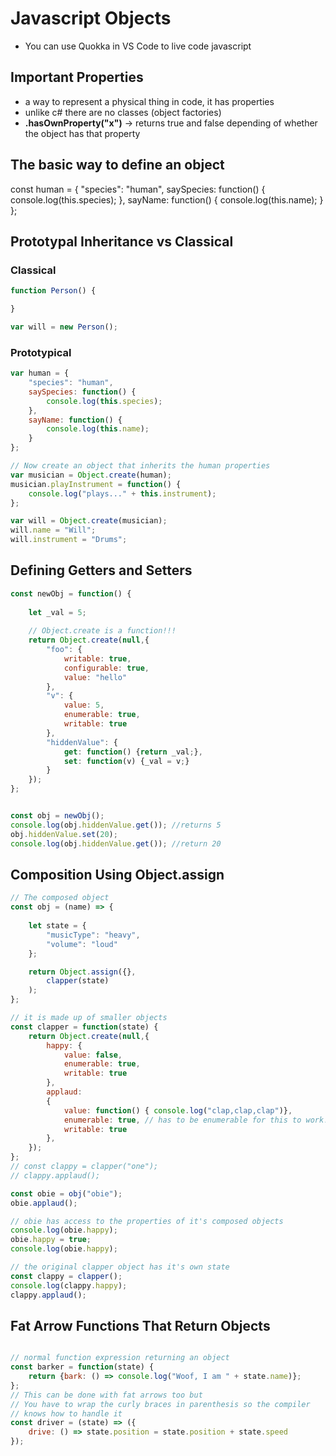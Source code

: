 # Javascript Objects
* You can use Quokka in VS Code to live code javascript

## Important Properties
* a way to represent a physical thing in code, it has properties
* unlike c# there are no classes (object factories)
* __.hasOwnProperty("x")__ -> returns true and false depending of whether the object has that property

## The basic way to define an object
const human = {
    "species": "human",
    saySpecies: function() {
        console.log(this.species);
    },
    sayName: function() {
        console.log(this.name);
    }
};

## Prototypal Inheritance vs Classical

### Classical

```javascript
function Person() {

}

var will = new Person();
```
### Prototypical

```javascript
var human = {
    "species": "human",
    saySpecies: function() {
        console.log(this.species);
    },
    sayName: function() {
        console.log(this.name);
    }
};

// Now create an object that inherits the human properties
var musician = Object.create(human);
musician.playInstrument = function() {
    console.log("plays..." + this.instrument);
};

var will = Object.create(musician);
will.name = "Will";
will.instrument = "Drums";

```

## Defining Getters and Setters

```javascript
const newObj = function() {
    
    let _val = 5;
    
    // Object.create is a function!!!
    return Object.create(null,{
        "foo": {
            writable: true,
            configurable: true,
            value: "hello"
        },
        "v": {
            value: 5,
            enumerable: true,
            writable: true
        },
        "hiddenValue": {
            get: function() {return _val;},
            set: function(v) {_val = v;}
        }
    });
};


const obj = newObj();
console.log(obj.hiddenValue.get()); //returns 5
obj.hiddenValue.set(20);
console.log(obj.hiddenValue.get()); //return 20
```

## Composition Using Object.assign

```javascript
// The composed object
const obj = (name) => {
    
    let state = {
        "musicType": "heavy",
        "volume": "loud"
    };

    return Object.assign({}, 
        clapper(state)
    );
};

// it is made up of smaller objects
const clapper = function(state) {
    return Object.create(null,{
        happy: {
            value: false,
            enumerable: true,
            writable: true
        },
        applaud: 
        {
            value: function() { console.log("clap,clap,clap")},
            enumerable: true, // has to be enumerable for this to work!
            writable: true
        },
    });
};
// const clappy = clapper("one");
// clappy.applaud();

const obie = obj("obie");
obie.applaud();

// obie has access to the properties of it's composed objects
console.log(obie.happy);
obie.happy = true;
console.log(obie.happy);

// the original clapper object has it's own state
const clappy = clapper();
console.log(clappy.happy);
clappy.applaud();
```

## Fat Arrow Functions That Return Objects 

```javascript

// normal function expression returning an object
const barker = function(state) {
    return {bark: () => console.log("Woof, I am " + state.name)};
};
// This can be done with fat arrows too but
// You have to wrap the curly braces in parenthesis so the compiler
// knows how to handle it
const driver = (state) => ({
    drive: () => state.position = state.position + state.speed
});
```